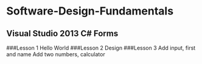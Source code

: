# Software-Design-Fundamentals
## Visual Studio 2013 C# Forms
###Lesson 1
Hello World
###Lesson 2
Design
###Lesson 3
Add input, first and name
Add two numbers, calculator
